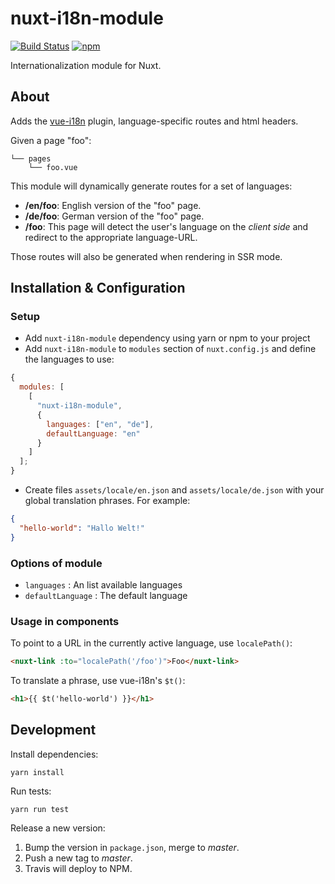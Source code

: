 # nuxt-i18n-module

[![Build Status](https://img.shields.io/travis/njam/nuxt-i18n-module/master.svg)](https://travis-ci.org/njam/nuxt-i18n-module)
[![npm](https://img.shields.io/npm/v/nuxt-i18n-module.svg)](https://www.npmjs.com/package/nuxt-i18n-module)

Internationalization module for Nuxt.

## About

Adds the [vue-i18n](https://github.com/kazupon/vue-i18n) plugin, language-specific routes and html headers.

Given a page "foo":

```
└── pages
    └── foo.vue
```

This module will dynamically generate routes for a set of languages:

- **/en/foo**: English version of the "foo" page.
- **/de/foo**: German version of the "foo" page.
- **/foo**: This page will detect the user's language on the _client side_ and redirect to the appropriate language-URL.

Those routes will also be generated when rendering in SSR mode.

## Installation & Configuration

### Setup

- Add `nuxt-i18n-module` dependency using yarn or npm to your project
- Add `nuxt-i18n-module` to `modules` section of `nuxt.config.js` and define the languages to use:

```js
{
  modules: [
    [
      "nuxt-i18n-module",
      {
        languages: ["en", "de"],
        defaultLanguage: "en"
      }
    ]
  ];
}
```

- Create files `assets/locale/en.json` and `assets/locale/de.json` with your global translation phrases.
  For example:

```json
{
  "hello-world": "Hallo Welt!"
}
```

### Options of module

- `languages` : An list available languages
- `defaultLanguage` : The default language

### Usage in components

To point to a URL in the currently active language, use `localePath()`:

```html
<nuxt-link :to="localePath('/foo')">Foo</nuxt-link>
```

To translate a phrase, use vue-i18n's `$t()`:

```html
<h1>{{ $t('hello-world') }}</h1>
```

## Development

Install dependencies:

```
yarn install
```

Run tests:

```
yarn run test
```

Release a new version:

1.  Bump the version in `package.json`, merge to _master_.
2.  Push a new tag to _master_.
3.  Travis will deploy to NPM.
